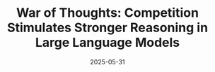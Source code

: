 ---
title: 'War of Thoughts: Competition Stimulates Stronger Reasoning in Large Language Models'
authors:
- Yibin Chen
- admin
- YAN ZHENG
- Yifu Yuan
- Jianye HAO
author_notes:
  - 'Equal contribution'
  - 'Equal contribution'
  - ''
  - ''
  - ''
date: '2025-05-31' # Placeholder date for ACL 2025 Findings publication (adjust as needed)
publishDate: '2025-05-16T22:00:00Z' # Timestamp of this metadata generation (adjust as needed)
publication_types:
- conference
publication: '*Findings of the Association for Computational Linguistics: ACL 2025*'

featured: false # Set to true to feature this publication

# Links - replace with actual URLs when available
url_pdf: ''
url_code: ''
url_dataset: ''
url_poster: ''
url_project: ''
url_slides: ''
url_source: '' # Could be an arXiv link, or link to the publication page
url_video: ''

summary: 'This paper investigates how competitive mechanisms can enhance the reasoning capabilities of Large Language Models (LLMs), leading to improved performance on complex tasks.'

tags:
  - LLM Post-training
  - ACL 2025
  - ACL Findings
  - Competition

# Featured image
# To use, add an image named `featured.jpg/png` to your page's folder.
image:
  caption: '' # Optional caption for the image
  focal_point: '' # Options: Smart, Center, TopLeft, Top, TopRight, Left, Right, BottomLeft, Bottom, BottomRight
  preview_only: false # If true, Renders the image in lists only. Otherwise, Renders both in lists and articles.
---